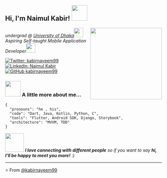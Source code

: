 
<h2> Hi, I'm Naimul Kabir! <img src="https://media.giphy.com/media/H83F4AfL798AmtKXIL/giphy.gif" width="50"></h2>
<img align='right' src="https://media.giphy.com/media/fwbzI2kV3Qrlpkh59e/giphy.gif" width="230">

<p><em>undergrad @ <a href="http://www.du.ac.bd">University of Dhaka</a><img src="https://media.giphy.com/media/fYSnHlufseco8Fh93Z/giphy.gif" width="30"></br>Aspiring Self-taught Mobile Application Developer<img src="https://media.giphy.com/media/WUlplcMpOCEmTGBtBW/giphy.gif" width="30"> 
</em></p>

[![Twitter: kabirnayeem99](https://img.shields.io/twitter/follow/kabirnayeem99?style=social)](https://twitter.com/kabirnayeem99)
[![Linkedin: Naimul Kabir](https://img.shields.io/badge/-kabirnayeem99-blue?style=flat-square&logo=Linkedin&logoColor=white&link=https://www.linkedin.com/in/kabirnayeem99/)](https://www.linkedin.com/in/kabirnayeem99/)
[![GitHub kabirnayeem99](https://img.shields.io/github/followers/kabirnayeem99?label=follow&style=social)](https://github.com/kabirnayeem99)


### <img src="https://media.giphy.com/media/VgCDAzcKvsR6OM0uWg/giphy.gif" width="50"> A little more about me...  

```jsonn
{
  "pronouns": "he , his",
  "code": "Dart, Java, Kotlin, Python, C",
  "tools": "Flutter, Android SDK, Django, Storybook",
  "architecture": "MVVM, TDD"
}
```

<img src="https://media.giphy.com/media/LnQjpWaON8nhr21vNW/giphy.gif" width="60"> <em><b>I love connecting with different people</b> so if you want to say <b>hi, I'll be happy to meet you more!</b> :)</em>

---

⭐️ From [@kabirnayeem99](https://github.com/kabirnayeem99)



